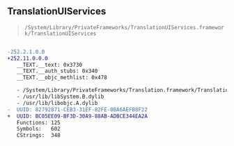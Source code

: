 ## TranslationUIServices

> `/System/Library/PrivateFrameworks/TranslationUIServices.framework/TranslationUIServices`

```diff

-252.2.1.0.0
+252.11.0.0.0
   __TEXT.__text: 0x3730
   __TEXT.__auth_stubs: 0x340
   __TEXT.__objc_methlist: 0x478

   - /System/Library/PrivateFrameworks/Translation.framework/Translation
   - /usr/lib/libSystem.B.dylib
   - /usr/lib/libobjc.A.dylib
-  UUID: 82792871-CEB3-31EF-82FE-0BA6AEFB8F22
+  UUID: BC05EE09-BF3D-30A9-88AB-ADBCE344EA2A
   Functions: 125
   Symbols:   602
   CStrings:  348

```
